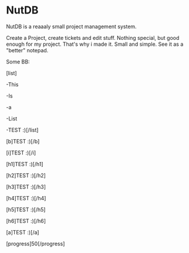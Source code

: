 # NutDB
NutDB is a reaaaly small project management system.

Create a Project, create tickets and edit stuff.
Nothing special, but good enough for my project. That's why i made it. Small and simple. See it as a "better" notepad.


Some BB:


[list]


-This


-Is


-a


-List


-TEST :)[/list]


[b]TEST :)[/b]


[i]TEST :)[/i]


[h1]TEST :)[/h1]


[h2]TEST :)[/h2]


[h3]TEST :)[/h3]


[h4]TEST :)[/h4]


[h5]TEST :)[/h5]


[h6]TEST :)[/h6]


[a]TEST :)[/a]


[progress]50[/progress]


